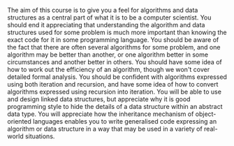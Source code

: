 The aim of this course is to give you a feel for algorithms and data structures as a central part of what it is to be a computer scientist.
You should end it appreciating that understanding the algorithm and data structures used for some problem
is much more important than knowing the exact code for it in some programming language. 
You should be aware of the fact that there are often several algorithms for some problem, 
and one algorithm may be better than another, or one algorithm better in some circumstances and another better in others.
You should have some idea of how to work out the efficiency of an algorithm, though we won't cover detailed formal analysis.
You should be confident with algorithms expressed using both iteration and recursion, and have some idea of how to convert algorithms expressed using recursion into iteration.
You will be able to use and design linked data structures, but appreciate why it is good programming style to hide
the details of a data structure within an abstract data type.
You will appreciate how the inheritance mechanism of object-oriented languages enables you to write
generalised code expressing an algorithm or data structure in a way that may be used in a variety of real-world situations.
